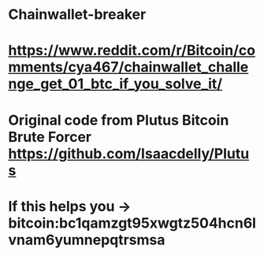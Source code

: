 # Chainwallet-breaker
# https://www.reddit.com/r/Bitcoin/comments/cya467/chainwallet_challenge_get_01_btc_if_you_solve_it/
#
# Original code from Plutus Bitcoin Brute Forcer https://github.com/Isaacdelly/Plutus
#
# If this helps you -> bitcoin:bc1qamzgt95xwgtz504hcn6lvnam6yumnepqtrsmsa
